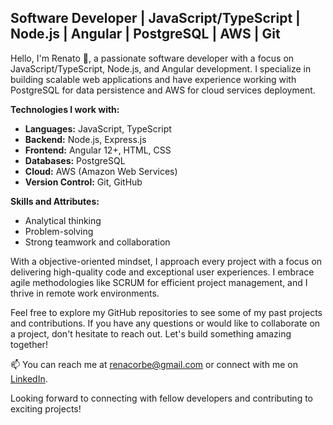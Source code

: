 ## Software Developer | JavaScript/TypeScript | Node.js | Angular | PostgreSQL | AWS | Git

Hello, I'm Renato 👋, a passionate software developer with a focus on JavaScript/TypeScript, Node.js, and Angular development. I specialize in building scalable web applications and have experience working with PostgreSQL for data persistence and AWS for cloud services deployment.

**Technologies I work with:**

- **Languages:** JavaScript, TypeScript
- **Backend:** Node.js, Express.js
- **Frontend:** Angular 12+, HTML, CSS
- **Databases:** PostgreSQL
- **Cloud:** AWS (Amazon Web Services)
- **Version Control:** Git, GitHub

**Skills and Attributes:**

- Analytical thinking
- Problem-solving
- Strong teamwork and collaboration

With a objective-oriented mindset, I approach every project with a focus on delivering high-quality code and exceptional user experiences. I embrace agile methodologies like SCRUM for efficient project management, and I thrive in remote work environments.

Feel free to explore my GitHub repositories to see some of my past projects and contributions. If you have any questions or would like to collaborate on a project, don't hesitate to reach out. Let's build something amazing together!

📫 You can reach me at renacorbe@gmail.com or connect with me on [LinkedIn](https://www.linkedin.com/in/renato-corbellini-software-developer/?locale=en_US).

Looking forward to connecting with fellow developers and contributing to exciting projects!
